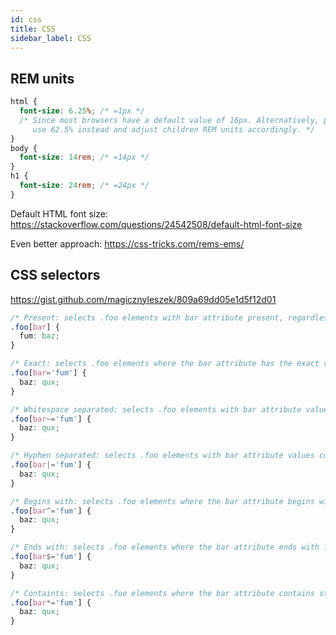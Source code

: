 ```yaml
---
id: css
title: CSS
sidebar_label: CSS
---
```


## REM units

```css
html {
  font-size: 6.25%; /* =1px */
  /* Since most browsers have a default value of 16px. Alternatively, people quite often
     use 62.5% instead and adjust children REM units accordingly. */
}
body {
  font-size: 14rem; /* =14px */
}
h1 {
  font-size: 24rem; /* =24px */
}
```

Default HTML font size: https://stackoverflow.com/questions/24542508/default-html-font-size

Even better approach: https://css-tricks.com/rems-ems/

## CSS selectors

https://gist.github.com/magicznyleszek/809a69dd05e1d5f12d01

```css
/* Present: selects .foo elements with bar attribute present, regardless of its value */
.foo[bar] {
  fum: baz;
}

/* Exact: selects .foo elements where the bar attribute has the exact value of fum */
.foo[bar='fum'] {
  baz: qux;
}

/* Whitespace separated: selects .foo elements with bar attribute values contain specified partial value of fum (whitespace separated) */
.foo[bar~='fum'] {
  baz: qux;
}

/* Hyphen separated: selects .foo elements with bar attribute values contain specified partial value of fum immediately followed by hyphen (-) character */
.foo[bar|='fum'] {
  baz: qux;
}

/* Begins with: selects .foo elements where the bar attribute begins with fum */
.foo[bar^='fum'] {
  baz: qux;
}

/* Ends with: selects .foo elements where the bar attribute ends with fum */
.foo[bar$='fum'] {
  baz: qux;
}

/* Containts: selects .foo elements where the bar attribute contains string fum followed and preceded by any number of other characters */
.foo[bar*='fum'] {
  baz: qux;
}
```
